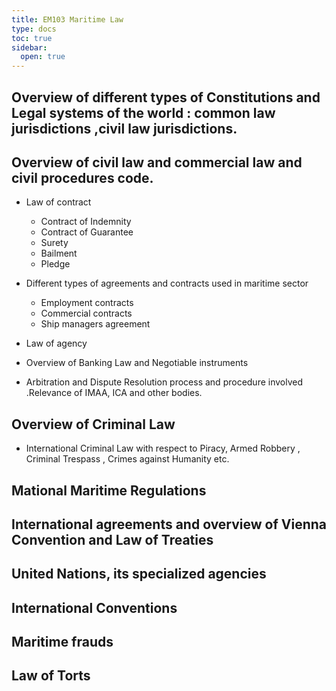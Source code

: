 ```yaml
---
title: EM103 Maritime Law
type: docs
toc: true
sidebar:
  open: true
---
```


## Overview of different types of Constitutions and Legal systems of the world : common law jurisdictions ,civil law jurisdictions.

## Overview of civil law and commercial law and civil procedures code.

* Law of contract
	* Contract of Indemnity
	* Contract of Guarantee
	* Surety
	* Bailment
	* Pledge
* Different types of agreements and contracts used in maritime sector

	* Employment contracts
	* Commercial contracts
	* Ship managers agreement
* Law of agency 
* Overview of Banking Law and Negotiable instruments
* Arbitration and Dispute Resolution process and procedure involved .Relevance of IMAA, ICA and other bodies.

## Overview of Criminal Law

* International Criminal Law with respect to Piracy, Armed Robbery , Criminal Trespass , Crimes against Humanity etc.

## Mational Maritime Regulations 

## International agreements and overview of Vienna Convention and Law of Treaties 

## United Nations, its specialized agencies 

## International Conventions

## Maritime frauds

## Law of Torts

